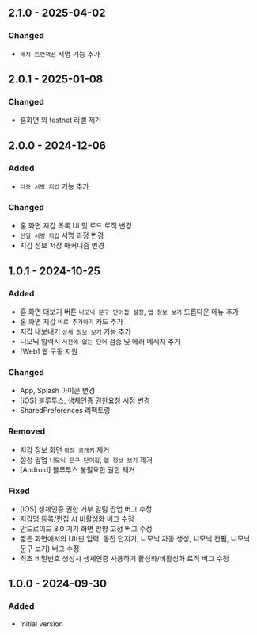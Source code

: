 ## 2.1.0 - 2025-04-02
### Changed
* `배치 트랜잭션` 서명 기능 추가
  
## 2.0.1 - 2025-01-08
### Changed
* 홈화면 외 testnet 라벨 제거

## 2.0.0 - 2024-12-06
### Added
* `다중 서명 지갑` 기능 추가

### Changed
* 홈 화면 지갑 목록 UI 및 로드 로직 변경
* `단일 서명 지갑` 서명 과정 변경
* 지갑 정보 저장 매커니즘 변경

## 1.0.1 - 2024-10-25
### Added
* 홈 화면 더보기 버튼 `니모닉 문구 단어집`, `설정`, `앱 정보 보기` 드롭다운 메뉴 추가
* 홈 화면 지갑 `바로 추가하기` 카드 추가
* 지갑 내보내기 `상세 정보 보기` 기능 추가
* 니모닉 입력시 `사전에 없는 단어` 검증 및 에러 메세지 추가
* [Web] 웹 구동 지원

### Changed
* App, Splash 아이콘 변경
* [iOS] 블루투스, 생체인증 권한요청 시점 변경
* SharedPreferences 리팩토링

### Removed
* 지갑 정보 화면 `확장 공개키` 제거
* 설정 팝업 `니모닉 문구 단어집`, `앱 정보 보기` 제거
* [Android] 블루투스 불필요한 권한 제거

### Fixed
* [iOS] 생체인증 권한 거부 알림 팝업 버그 수정
* 지갑명 등록/편집 시 비활성화 버그 수정
* 안드로이드 8.0 기기 화면 방향 고정 버그 수정
* 짧은 화면에서의 UI(핀 입력, 동전 던지기, 니모닉 자동 생성, 니모닉 컨펌, 니모닉 문구 보기) 버그 수정
* 최초 비밀번호 생성시 생체인증 사용하기 활성화/비활성화 로직 버그 수정

## 1.0.0 - 2024-09-30
### Added
* Initial version